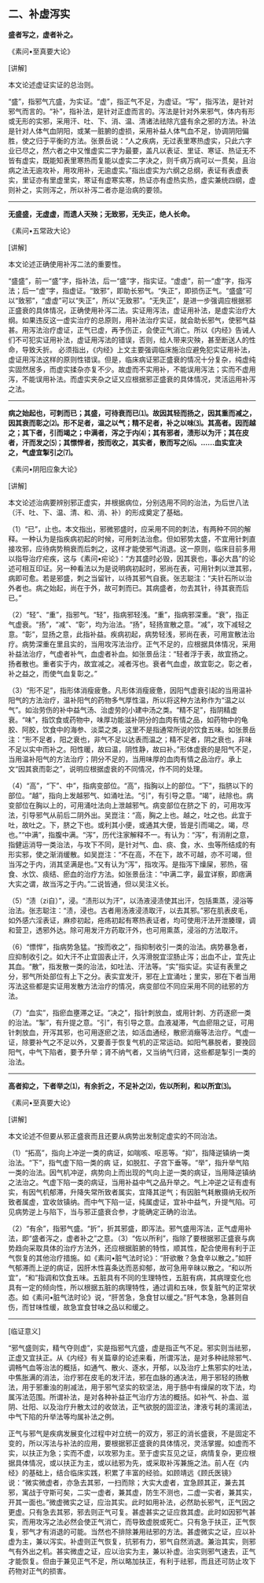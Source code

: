 ## 二、补虚泻实

**盛者写之，虚者补之。**

​《素问•至真要大论》

[讲解]

本文论述虚证实证的总治则。

“盛”，指邪气亢盛，为实证。“虚”，指正气不足，为虚证。“写”，指泻法，是针对邪气而言的。“补”，指补法，是针对正虚而言的。泻法是针对外来邪气，体内有形或无形的实邪，采用汗、吐、下、消、温、清诸法祛除亢盛有余之邪的方法。补法是针对人体气血阴阳，或某一脏腑的虚损，采用补益人体气血不足，协调阴阳偏胜，使之归于平衡的方法。张景岳说：“人之疾病，无过表里寒热虚实，只此六字业已尽之，然六者之中又惟虚实二字为最要，盖凡以表证、里证、寒证、热证无不皆有虚实，既能知表里寒热而复能以虚实二字决之，则千病万病可以一贯矣，且治病之法无逾攻补，用攻用补，无逾虚实。”指出虚实为六纲之总纲，表证有表虚表实，里证亦有里虚里实，寒证有虚寒实寒，热证亦有虚热实热，虚实兼统四纲，虚则补之，实则泻之，所以补泻二者亦是治病的要领。

* * *

**无盛盛，无虚虚，而遗人天殃；无致邪，无失正，绝人长命。**

​《素问•五常政大论》

[讲解]

本文论述正确使用补泻二法的重要性。

“盛盛”，前一“盛”字，指补法，后一“盛”字，指实证。“虚虚”，前一“虚”字，指泻法；后一“虚”字，指虚证。“致邪”，即助长邪气。“失正”，即损伤正气。“盛盛”可以“致邪”，“虚虚”可以“失正”，所以“无致邪”。“无失正”，是进一步强调应根据邪正盛衰的具体情况，正确使用补泻二法。实证用泻法，虚证用补法，是虚实治疗大纲。如果违反这一虚实治疗的总原则，用补法治疗实证，就会助长邪气，使邪气益甚。用泻法治疗虚证，正气已虚，再予伤正，会使正气消亡。所以《内经》告诫人们不可犯实证用补法，虚证用泻法的错误，否则，给人带来灾殃，甚至断送人的性命，导致夭折。
必须指出，《内经》上文主要强调临床施治应避免犯实证用补法，虚证用泻法这样的原则性错误。但是，临床病证邪正盛衰的情况十分复杂，纯虚纯实固然居多，而虚实揉杂亦复不少。故虚而不实用补，不能误用泻法；实而不虚用泻，不能误用补法。而虚实夹杂之证又应根据邪正盛衰的具体情况，灵活运用补泻之法。

* * *

**病之始起也，可刺而已；其盛，可待衰而已⑴。故因其轻而扬之，因其重而减之，因其衰而彰之⑵。形不足者，温之以气；精不足者，补之以味⑶。其高者。因而越之；其下者，引而竭之；中满者，泻之于内⑷；其有邪者，渍形以为汗；其在皮者，汗而发之⑸；其慓悍者，按而收之，其实者，散而写之⑹。……血实宜决之，气虚宜掣引之⑺。**

​《素问•阴阳应象大论》

[讲解]

本文论述治病要辨别邪正虚实，并根据病位，分别选用不同的治法，为后世八法（汗、吐、下、温、清、和、消、补）的形成奠定了基础。

（1）“已”，止也。本文指出，邪微邪盛时，应采用不同的刺法，有两种不同的解释。一种认为是指疾病初起的时候，可用刺法治愈。但如邪势太盛，不宜用针刺直接攻邪，应待病势稍衰而后刺之，这样才能使邪气消退。这一原则，临床目前多用以指导治疗疟疾，这与《素问•疟论》：“方其盛时必毁，因其衰也，事必大昌”的论述可相互印证。另一种看法以为是说明病初起时，邪尚在表，可用针刺以泄其邪，病即可愈。若是邪盛，刺之当留针，以待其邪气自衰。张志聪注：“夫针石所以治外者也。病之始起，尚在于外，故可刺而已。其病盛者，勿去其针，待其衰而后已。”

（2）“轻”、“重”，指邪气。“轻”，指病邪轻浅。“重”，指病邪深重。“衰”，指正气虚衰。“扬”，“减”、“彰”，均为治法。“扬”，轻扬宣散之意。“减”，攻下减轻之意。“彰”，显扬之意，此指补益。疾病初起，病势轻浅，邪尚在表，可用宣散法治疗。病势深重在里且实的，当用攻泻法治疗。正气不足的，应根据具体情况，采用补益法治疗，气虚者补气，血虚者补血。如张景岳注：“轻者浮于表，故宜扬之。扬者散也。重者实于内，故宜减之。减者泻也。衰者气血虚，故宜彰之。彰之者，补之益之，而使气血复彰之。”

（3）“形不足”，指形体消瘦疲惫。凡形体消瘦疲惫，因阳气虚衰引起的当用温补阳气的方法治疗，温补阳气的药物多气厚性温，所以将这种方法称作为“温之以气”。如治劳伤的补中益气汤、治虚劳的小建中汤之类。“精不足”，指阴精虚衰。“味”，指饮食或药物中，味厚功能滋补阴分的血肉有情之品，如药物中的龟胶、阿胶，饮食中的海参、淡菜之类，这里不是指通常所说的饮食五味。如张景岳注：“形不足者，阳之衰也，非气不足以达表而温之；精不足者，阴之衰也，非味不足以实中而补之。阳性暖，故曰温，阴性静，故曰补。”形体虚衰的是阳气不足，当用温补阳气的方法治疗；阴分不足的，当用味厚的血肉有情之品治疗。承上文“因其衰而彰之”，说明应根据虚衰的不同情况，作不同的处理。

（4）“高”，“下”、中”，指病变部位。“高”，指胸以上的部位。“下”，指脐以下的部位。“越”，指向上发越邪气、如涌吐法。“引”，有引导之意。“竭”，祛除也。病变部位在胸以上的，可用涌吐法向上泄越邪气。病变部位在脐之下
的，可用攻泻法，引导邪气从前后二阴外出。吴崑注：“高，胸之上也。越之，吐之也。此宜于吐，故吐之。下，脐之下也。或利其小便，或通其大便，皆是引而竭之。竭，尽也。”“中满”，指腹中满。“泻”，历代注家解释不一。有认为：“泻”，有消削之意，指健运消导一类治法，与攻下不同，是针对气、血、痰、食，水、虫等所结成的有形实邪，使之渐消缓散。如吴崑注：“不在高，不在下，故不可越，亦不可竭，但当泻之于内，消其坚满是也。”又有认为“泻”，指攻泻。是指泻下燥屎，邪热，宿食、水饮、痰结、瘀血的治疗方法。如张景岳注：“中满二字，最宜详察，即痞满大实之谓，故当泻之于内。”二说皆通，但以吴注义长。

（5）“渍（zi自）”，浸。“渍形以为汗”，以汤液浸渍使其出汗，包括熏蒸，浸浴等治法。张志聪注：“渍，浸也。古者用汤液浸渍取汗，以去其邪。”邪在肌表皮毛，如外感六淫表证，麻疹初起，疮疡初起有寒热表证者，均可使用汗法开泄腠理，调和营卫，透邪外达。除可用发汗方药取汗外，也可用熏蒸，浸浴的方法取汗。

（6）“慓悍”，指病势急猛。“按而收之”，指抑制收引一类的治法。病势暴急者，应抑制收引之。如大汗不止宜固表止汗，久泻滑脱宜涩肠止泻；出血不止，宜先止其血。“散”，指发散一类的治法，如吐法、汗法等。“实”指实证。实证有表里之分，邪气所处部位有上下之分。表实宜发汗，邪在上宜涌吐；里实，邪在下者当用泻法这些都是实证用发散方法治疗的情况，病变部位不同应采用不同的祛邪的方法。

（7）“血实”，指瘀血壅滞之证。“决之”，指针刺放血，或用针刺、方药逐瘀一类的治法。“掣”，有升提之意。“引”，有引导之意。血液凝滞，气血瘀阻之证，可用针刺放血，开泻其邪，也可用逐瘀之法，如活血通经，散瘀消癥等法治疗。气虚一证，除要补气之不足以外，又要善于恢复气机的正常运动。如阳气暴脱者，要挽回阳气，中气下陷者，要予升举；肾不纳气者，又当纳气归肾，这些都是掣引一类的治法。

* * *

**高者抑之，下者举之⑴，有余折之，不足补之⑵，佐以所利，和以所宜⑶。**

​《素问•至真要大论》

[讲解]

本文论述不但要从邪正盛衰而且还要从病势出发制定虚实的不同治法。

（1）“拓高”，指向上冲逆一类的病证，如喘咳、呕恶等。“抑”，指降逆镇纳一类治法。“下”，指气虚下陷一类的病
证，如脱肛、子宫下垂等。“举”，指升举气陷一类的治法。因气机冲逆，病势向上而出现的气向上逆一类的病证，当用降逆镇纳之法治之。气虚下陷一类的病证，当用补益中气之品升举之。气上冲逆之证有虚有实，有因气机郁滞，升降失常所致者属实，宜降其逆气；有因脏气耗散摄纳无权所致者属虚，宜收敛镇纳。而中气下陷一证，纯属虚证，宜补中益气，升提气陷。可见病势逆上与陷下，当与邪正盛衰合参，才能确定正确的治法。

（2）“有余”，指邪气盛。“折”，折其邪盛，即泻法。邪气盛用泻法，正气虚用补法，即“盛者泻之，虚者补之”之意。（3）“佐以所利”，指除了要根据邪正盛衰与病势趋向采取具体的治疗方法外，还应根据脏腑的特性，顺其性，配合使用有利于正气恢复的其他治疗措施。如《素问•脏气法时论》：“肝欲散？急食辛以散之。”如肝气郁滞而上逆的病证，因肝木性喜条达而恶抑郁，故可急用辛昧以散之。“和以所宜”，“和”指调和饮食五味。五脏具有不同的生理特性，五脏有病，其病理变化也具有一定的倾向性，所以根据五脏的病理特性，通过调和五味，恢复脏气的正常状态。如《素问•脏气法时论》说，“肝苦急，急食甘以缓之。”肝气本急，急甚则自伤，而甘味性缓，故急宜食甘味之品以和缓之。

* * *

[临证意义]

“邪气盛则实，精气夺则虚”，实是指邪气亢盛，虚是指正气不足。邪实则当祛邪，正虚又宜扶正。从《内经》有关篇章的论述来看，所谓泻法，是对多种祛除邪气、调畅气血等治法的概括，如通气、散火、逐水，开郁，以及治疗上焦邪实的吐法，中焦胀满的消法，治疗邪在皮毛的发汗法，邪在血脉的通决法，用于邪轻的扬散法，用于邪重浊的削减法，用于邪气坚实的软坚法，用于肠中有燥屎的攻下法，均属泻法范围。所谓补法，是对各种补益正气治疗方法的概括。如补气、补血、滋阴、壮阳、以及治疗升散太过的收敛法，正气欲脱的固涩法，津液亏耗的濡润法，中气下陷的升举法等均属补法之例。

正气与邪气是疾病发展变化过程中对立统一的双方，邪正的消长盛衰，不是固定不变的，所以泻法与补法的应用，要根据邪正盛衰的具体情况，灵活掌握。如虚而不实，以扶正为急；实而不虚，以攻邪为主。至于虚实互见之证，病情复杂，更应根据具体情况，或以扶正为主，或以祛邪为先，或采取补泻兼施之法。前人在《内经》的基础上，结合临床实践，积累了丰富的经验。如顾靖远《顾氏医镜》说：“微实微虚者，亦急去其邪，一扫而除；大实大虚者，宜急顾其正，兼去其邪，寓战于守斯可矣，二实一虚者，兼其虚，防生不测也，二虚一实者，兼其实，开其一面也。”微虚微实之证，应治其实。此时如用补法，必然助长邪气，正气因之更虚。只有急去其邪，邪去则正气可复。甚虚甚实之证应救其虚。此时如因邪气甚实，而用攻泻之法必然会使正气消亡，而导致虚脱或死亡。只有急于扶正，正气恢复，邪气才有消退的可能。当然也不排除兼用祛邪的方法。甚虚微实之证，应以补虚为主，兼以泻实。补虚则正气恢复，抗邪有力，邪气自然消退。兼治其实，则邪气有外出之机。甚实微虚之证，应以治实为主，兼以补虚。治实则邪气速去，正气才能恢复。但由于兼见正气不足，所以略加扶正，有利于祛邪，而且还可防止攻下药物对正气的损害。

